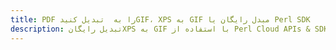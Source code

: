 ---title: PDF را به  تبدیل کنیدGIF، XPS به GIF مبدل رایگان یا Perl SDKdescription: تبدیل رایگانXPS به GIF با استفاده از Perl Cloud APIs & SDK همچنین اسناد PDF را در Cloud ایجاد، ویرایش و رندر کنید.---